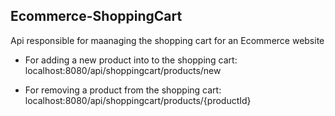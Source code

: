 ## Ecommerce-ShoppingCart

Api responsible for maanaging the shopping cart for an Ecommerce website

- For adding a new product into to the shopping cart:
localhost:8080/api/shoppingcart/products/new

- For removing a product from the shopping cart:
localhost:8080/api/shoppingcart/products/{productId}

